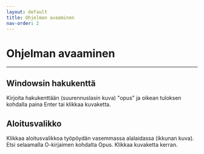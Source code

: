 ```yaml
---
layout: default
title: Ohjelman avaaminen
nav-order: 2
---
```


# Ohjelman avaaminen

---

## Windowsin hakukenttä

Kirjoita hakukenttään (suurennuslasin kuva) "opus" ja oikean tuloksen kohdalla paina Enter tai klikkaa kuvaketta.

## Aloitusvalikko

Klikkaa aloitusvalikkoa työpöydän vasemmassa alalaidassa (ikkunan kuva). Etsi selaamalla O-kirjaimen kohdalta Opus. Klikkaa kuvaketta kerran.
